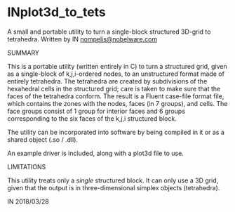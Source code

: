 # INplot3d_to_tets
A small and portable utility to turn a single-block structured 3D-grid to
tetrahedra. Written by IN <nompelis@nobelware.com>


SUMMARY

This is a portable utility (written entirely in C) to turn a structured grid,
given as a single-block of k,j,i-ordered nodes, to an unstructured format made
of entirely tetrahedra. The tetrahedra are created by subdivisions of the
hexahedral cells in the structured grid; care is taken to make sure that the
faces of the tetrahedra conform. The result is a Fluent case-file format file,
which contains the zones with the nodes, faces (in 7 groups), and cells. The
face groups consist of 1 group for interior faces and 6 groups corresponding
to the six faces of the k,j,i structured block.

The utility can be incorporated into software by being compiled in it or as a
shared object (.so / .dll).

An example driver is included, along with a plot3d file to use.

LIMITATIONS

This utility treats only a _single_ structured block. It can only use a 3D grid,
given that the output is in three-dimensional simplex objects (tetrahedra).


IN 2018/03/28

